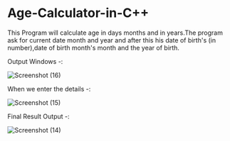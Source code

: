 # Age-Calculator-in-C++
This Program will calculate age in days months and in years.The program ask for current date month and year and after this his date of birth's (in number),date of birth month's month and the year of birth.



Output Windows   -:

![Screenshot (16)](https://user-images.githubusercontent.com/68479220/163302071-40551a73-5b98-4160-851b-b170f0213f24.png)



When we enter the details -:

![Screenshot (15)](https://user-images.githubusercontent.com/68479220/163302074-05cfd3ca-d3da-48f4-8acb-5b049966b4bd.png)



Final Result Output -:

![Screenshot (14)](https://user-images.githubusercontent.com/68479220/163302078-1b8cb8e6-b0ca-4440-86d9-6b342ca73665.png)
